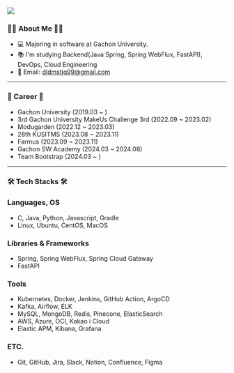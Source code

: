 <img src="https://capsule-render.vercel.app/api?type=waving&color=auto&height=200&section=header&text=LeeEunSeob&fontSize=90" />

### 👨‍💻 About Me 👨‍💻

- 💻 Majoring in software at Gachon University.
- 📚 I'm studying Backend(Java Spring, Spring WebFlux, FastAPI), DevOps, Cloud Engineering
- 💬 Email: dldmstjq99@gmail.com

---

### 📑 Career 📑

- Gachon University (2019.03 ~ )
- 3rd Gachon University MakeUs Challenge 3rd (2022.09 ~ 2023.02)
- Modugarden (2022.12 ~ 2023.03)
- 28th KUSITMS (2023.08 ~ 2023.11)
- Farmus (2023.09 ~ 2023.11)
- Gachon SW Academy (2024.03 ~ 2024.08)
- Team Bootstrap (2024.03 ~ )

---

### 🛠️ Tech Stacks 🛠️

### Languages, OS
- C, Java, Python, Javascript, Gradle
- Linux, Ubuntu, CentOS, MacOS

### Libraries & Frameworks
- Spring, Spring WebFlux, Spring Cloud Gateway
- FastAPI

### Tools
- Kubernetes, Docker, Jenkins, GitHub Action, ArgoCD
- Kafka, Airflow, ELK
- MySQL, MongoDB, Redis, Pinecone, ElasticSearch
- AWS, Azure, OCI, Kakao i Cloud
- Elastic APM, Kibana, Grafana

### ETC.
- Git, GitHub, Jira, Slack, Notion, Confluence, Figma

<!--
**RyuKwanKon/RyuKwanKon** is a ✨ _special_ ✨ repository because its `README.md` (this file) appears on your GitHub profile.

Here are some ideas to get you started:

- 🔭 I’m currently working on ...
- 🌱 I’m currently learning ...
- 👯 I’m looking to collaborate on ...
- 🤔 I’m looking for help with ...
- 💬 Ask me about ...
- 📫 How to reach me: ...
- 😄 Pronouns: ...
- ⚡ Fun fact: ...
-->
